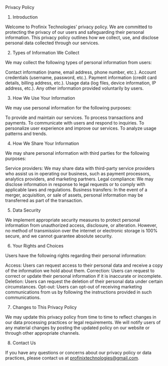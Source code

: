 Privacy Policy

1. Introduction

Welcome to Profinix Technologies' privacy policy. We are committed to protecting the privacy of our users and safeguarding their personal information. This privacy policy outlines how we collect, use, and disclose personal data collected through our services.

2. Types of Information We Collect

We may collect the following types of personal information from users:

Contact information (name, email address, phone number, etc.).
Account credentials (username, password, etc.).
Payment information (credit card details, billing address, etc.).
Usage data (log files, device information, IP address, etc.).
Any other information provided voluntarily by users.

3. How We Use Your Information

We may use personal information for the following purposes:

To provide and maintain our services.
To process transactions and payments.
To communicate with users and respond to inquiries.
To personalize user experience and improve our services.
To analyze usage patterns and trends.

4. How We Share Your Information

We may share personal information with third parties for the following purposes:

Service providers: We may share data with third-party service providers who assist us in operating our business, such as payment processors, analytics providers, and marketing partners.
Legal compliance: We may disclose information in response to legal requests or to comply with applicable laws and regulations.
Business transfers: In the event of a merger, acquisition, or sale of assets, personal information may be transferred as part of the transaction.

5. Data Security

We implement appropriate security measures to protect personal information from unauthorized access, disclosure, or alteration. However, no method of transmission over the internet or electronic storage is 100% secure, and we cannot guarantee absolute security.

6. Your Rights and Choices

Users have the following rights regarding their personal information:

Access: Users can request access to their personal data and receive a copy of the information we hold about them.
Correction: Users can request to correct or update their personal information if it is inaccurate or incomplete.
Deletion: Users can request the deletion of their personal data under certain circumstances.
Opt-out: Users can opt-out of receiving marketing communications from us by following the instructions provided in such communications.

7. Changes to This Privacy Policy

We may update this privacy policy from time to time to reflect changes in our data processing practices or legal requirements. We will notify users of any material changes by posting the updated policy on our website or through other appropriate channels.

8. Contact Us

If you have any questions or concerns about our privacy policy or data practices, please contact us at profinixtechnologies@gmail.com.